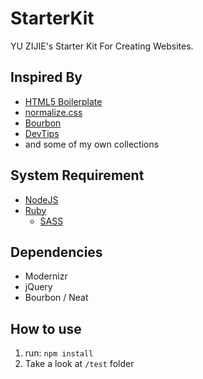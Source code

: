 # StarterKit

YU ZIJIE's Starter Kit For Creating Websites.

## Inspired By

* [HTML5 Boilerplate][1]
* [normalize.css][2]
* [Bourbon][3]
* [DevTips][7]
* and some of my own collections

## System Requirement

* [NodeJS][4]
* [Ruby][5]
  * [SASS][6]

## Dependencies

* Modernizr
* jQuery
* Bourbon / Neat

## How to use

1. run: `npm install`
2. Take a look at `/test` folder

[1]: https://html5boilerplate.com
[2]: http://necolas.github.io/normalize.css
[3]: http://bourbon.io
[4]: https://nodejs.org
[5]: https://www.ruby-lang.org
[6]: http://sass-lang.com
[7]: http://devtipsstarterkit.com
